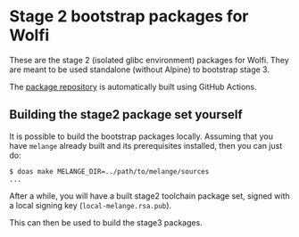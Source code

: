 # Stage 2 bootstrap packages for Wolfi

These are the stage 2 (isolated glibc environment) packages for Wolfi.
They are meant to be used standalone (without Alpine) to bootstrap stage
3.

The [package repository][repo] is automatically built using GitHub Actions.

   [repo]: https://storage.googleapis.com/disaster-exercise-wolfi-production-registry-destination/bootstrap/stage1

## Building the stage2 package set yourself

It is possible to build the bootstrap packages locally.  Assuming that
you have `melange` already built and its prerequisites installed, then
you can just do:

```shell
$ doas make MELANGE_DIR=../path/to/melange/sources
...
```

After a while, you will have a built stage2 toolchain package set, signed
with a local signing key (`local-melange.rsa.pub`).

This can then be used to build the stage3 packages.
